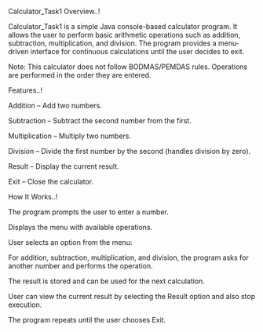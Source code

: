 Calculator_Task1
Overview..!

Calculator_Task1 is a simple Java console-based calculator program.
It allows the user to perform basic arithmetic operations such as addition, subtraction, multiplication, and division. The program provides a menu-driven interface for continuous calculations until the user decides to exit.

Note: This calculator does not follow BODMAS/PEMDAS rules. Operations are performed in the order they are entered.

Features..!

Addition – Add two numbers.

Subtraction – Subtract the second number from the first.

Multiplication – Multiply two numbers.

Division – Divide the first number by the second (handles division by zero).

Result – Display the current result.

Exit – Close the calculator.

How It Works..!

The program prompts the user to enter a number.

Displays the menu with available operations.

User selects an option from the menu:

For addition, subtraction, multiplication, and division, the program asks for another number and performs the operation.

The result is stored and can be used for the next calculation.

User can view the current result by selecting the Result option and also stop execution.

The program repeats until the user chooses Exit.
